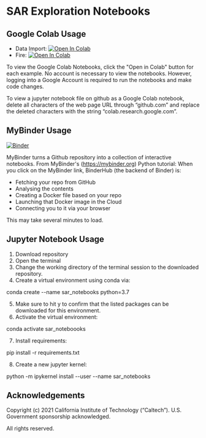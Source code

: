 # SAR Exploration Notebooks

## Google Colab Usage

* Data Import: [![Open In Colab](https://colab.research.google.com/assets/colab-badge.svg)](https://colab.research.google.com/github/anniepeacock/sar_notebooks/blob/master/SAR_Notebooks/Data_Import.ipynb)
* Fire: [![Open In Colab](https://colab.research.google.com/assets/colab-badge.svg)](https://colab.research.google.com/github/anniepeacock/sar_notebooks/blob/master/SAR_Notebooks/Fire.ipynb)

To view the Google Colab Notebooks, click the "Open in Colab" button for each example. No account is necessary to view the notebooks. However, logging into a Google Account is required to run the notebooks and make code changes.

To view a jupyter notebook file on github as a Google Colab notebook, delete all characters of the web page URL through “github.com” and replace the deleted characters with the string “colab.research.google.com”.

## MyBinder Usage

[![Binder](https://mybinder.org/badge_logo.svg)](https://mybinder.org/v2/gh/anniepeacock/sar_notebooks/main)

MyBinder turns a Github repository into a collection of interactive notebooks. 
From MyBinder's (https://mybinder.org) Python tutorial:
When you click on the MyBinder link, BinderHub (the backend of Binder) is:
* Fetching your repo from GitHub
* Analysing the contents
* Creating a Docker file based on your repo
* Launching that Docker image in the Cloud
* Connecting you to it via your browser

This may take several minutes to load.

## Jupyter Notebook Usage 

1. Download repository
2. Open the terminal
3. Change the working directory of the terminal session to the downloaded repository.
4. Create a virtual environment using conda via:

conda create --name sar_notebooks python=3.7

5. Make sure to hit y to confirm that the listed packages can be downloaded for this environment.
6. Activate the virtual environment:

conda activate sar_noteboooks

7. Install requirements:

pip install -r requirements.txt

8. Create a new jupyter kernel:

python -m ipykernel install --user --name sar_notebooks

## Acknowledgements

Copyright  (c) 2021  California  Institute  of Technology (“Caltech”). U.S. Government sponsorship acknowledged. 

All  rights  reserved. 
